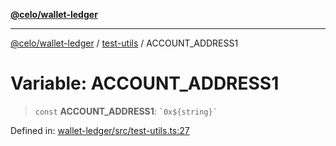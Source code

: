 [**@celo/wallet-ledger**](../../README.md)

***

[@celo/wallet-ledger](../../README.md) / [test-utils](../README.md) / ACCOUNT\_ADDRESS1

# Variable: ACCOUNT\_ADDRESS1

> `const` **ACCOUNT\_ADDRESS1**: `` `0x${string}` ``

Defined in: [wallet-ledger/src/test-utils.ts:27](https://github.com/celo-org/developer-tooling/blob/master/packages/sdk/wallets/wallet-ledger/src/test-utils.ts#L27)
